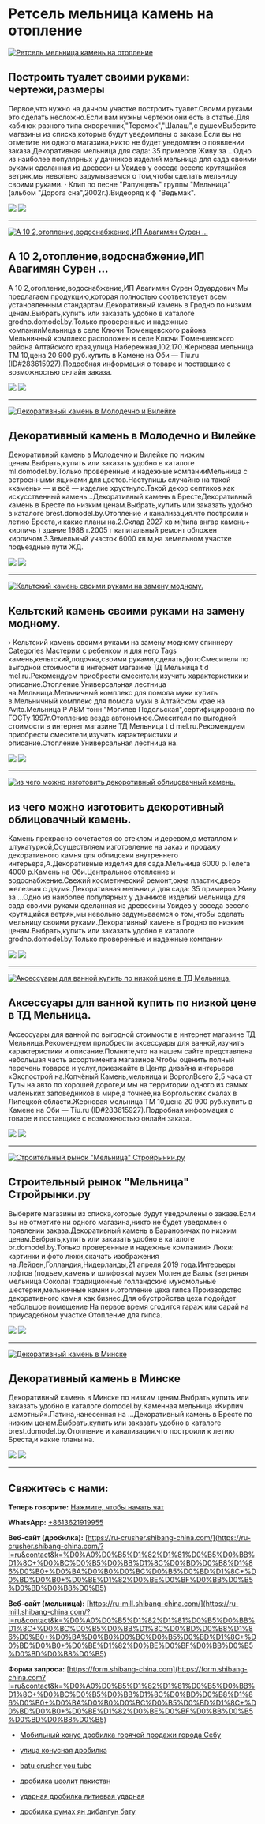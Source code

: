 # Ретсель мельница камень на отопление

<a href="https://swt.shibang-china.com/?l=ru&img&k=%D0%A0%D0%B5%D1%82%D1%81%D0%B5%D0%BB%D1%8C+%D0%BC%D0%B5%D0%BB%D1%8C%D0%BD%D0%B8%D1%86%D0%B0+%D0%BA%D0%B0%D0%BC%D0%B5%D0%BD%D1%8C+%D0%BD%D0%B0+%D0%BE%D1%82%D0%BE%D0%BF%D0%BB%D0%B5%D0%BD%D0%B8%D0%B5" target="_blank">![Ретсель мельница камень на отопление](http://static.shibang-china.com/all-800x300/1267.jpg)</a>

## Построить туалет своими руками: чертежи,размеры
Первое,что нужно на дачном участке построить туалет.Своими руками это сделать несложно.Если вам нужны чертежи они есть в статье.Для кабинок разного типа скворечник,&quot;Теремок&quot;,&quot;Шалаш&quot;,с душемВыберите магазины из списка,которые будут уведомлены о заказе.Если вы не отметите ни одного магазина,никто не будет уведомлен о появлении заказа.Декоративная мельница для сада: 35 примеров Живу за …Одно из наиболее популярных у дачников изделий мельница для сада своими руками сделанная из древесины Увидев у соседа весело крутящийся ветряк,мы невольно задумываемся о том,чтобы сделать мельницу своими руками.&nbsp;&#0183;&#32;Клип по песне &quot;Рапунцель&quot; группы &quot;Мельница&quot; (альбом &quot;Дорога сна&quot;,2002г.).Видеоряд к ф &quot;Ведьмак&quot;.


<a href="https://whatsapp.shibangsoft.com/WhatsApp.php" target="_blank" title="WhatsApp">![](http://static.shibang-china.com/icon/whatsapp.png)</a> <a href="https://swt.shibang-china.com/?l=ru&icon&k=%D0%A0%D0%B5%D1%82%D1%81%D0%B5%D0%BB%D1%8C+%D0%BC%D0%B5%D0%BB%D1%8C%D0%BD%D0%B8%D1%86%D0%B0+%D0%BA%D0%B0%D0%BC%D0%B5%D0%BD%D1%8C+%D0%BD%D0%B0+%D0%BE%D1%82%D0%BE%D0%BF%D0%BB%D0%B5%D0%BD%D0%B8%D0%B5" target="_blank">![](http://static.shibang-china.com/icon/chat-ru.png)</a>

---

<a href="https://swt.shibang-china.com/?l=ru&img&k=%D0%A0%D0%B5%D1%82%D1%81%D0%B5%D0%BB%D1%8C+%D0%BC%D0%B5%D0%BB%D1%8C%D0%BD%D0%B8%D1%86%D0%B0+%D0%BA%D0%B0%D0%BC%D0%B5%D0%BD%D1%8C+%D0%BD%D0%B0+%D0%BE%D1%82%D0%BE%D0%BF%D0%BB%D0%B5%D0%BD%D0%B8%D0%B5" target="_blank">![А 10 2,отопление,водоснабжение,ИП Авагимян Сурен …](http://static.shibang-china.com/all-800x300/47.jpg)</a>

## А 10 2,отопление,водоснабжение,ИП Авагимян Сурен …
А 10 2,отопление,водоснабжение,ИП Авагимян Сурен Эдуардович Мы предлагаем продукцию,которая полностью соответствует всем установленным стандартам.Декоративный камень в Гродно по низким ценам.Выбрать,купить или заказать удобно в каталоге grodno.domodel.by.Только проверенные и надежные компанииМельница в селе Ключи Тюменцевского района.&nbsp;&#0183;&#32;Мельничный комплекс расположен в селе Ключи Тюменцевского района Алтайского края,улица Набережная,102.170.Жерновая мельница ТМ 10,цена 20 900 руб.купить в Камене на Оби — Tiu.ru (ID#283615927).Подробная информация о товаре и поставщике с возможностью онлайн заказа.


<a href="https://whatsapp.shibangsoft.com/WhatsApp.php" target="_blank" title="WhatsApp">![](http://static.shibang-china.com/icon/whatsapp.png)</a> <a href="https://swt.shibang-china.com/?l=ru&icon&k=%D0%A0%D0%B5%D1%82%D1%81%D0%B5%D0%BB%D1%8C+%D0%BC%D0%B5%D0%BB%D1%8C%D0%BD%D0%B8%D1%86%D0%B0+%D0%BA%D0%B0%D0%BC%D0%B5%D0%BD%D1%8C+%D0%BD%D0%B0+%D0%BE%D1%82%D0%BE%D0%BF%D0%BB%D0%B5%D0%BD%D0%B8%D0%B5" target="_blank">![](http://static.shibang-china.com/icon/chat-ru.png)</a>

---

<a href="https://swt.shibang-china.com/?l=ru&img&k=%D0%A0%D0%B5%D1%82%D1%81%D0%B5%D0%BB%D1%8C+%D0%BC%D0%B5%D0%BB%D1%8C%D0%BD%D0%B8%D1%86%D0%B0+%D0%BA%D0%B0%D0%BC%D0%B5%D0%BD%D1%8C+%D0%BD%D0%B0+%D0%BE%D1%82%D0%BE%D0%BF%D0%BB%D0%B5%D0%BD%D0%B8%D0%B5" target="_blank">![Декоративный камень в Молодечно и Вилейке](http://static.shibang-china.com/all-800x300/596.jpg)</a>

## Декоративный камень в Молодечно и Вилейке
Декоративный камень в Молодечно и Вилейке по низким ценам.Выбрать,купить или заказать удобно в каталоге ml.domodel.by.Только проверенные и надежные компанииМельница с встроенными ящиками для цветов.Наступишь случайно на такой &#171;камень&#187; — и всё — изделие хрустнуло.Такой декор септиков,как искусственный камень…Декоративный камень в БрестеДекоративный камень в Бресте по низким ценам.Выбрать,купить или заказать удобно в каталоге brest.domodel.by.Отопление и канализация.что построили к летию Бреста,и какие планы на.2.Склад 2027 кв м(типа ангар камень+ кирпичь ) здание 1988 г.2005 г капитальный ремонт обложен кирпичом.3.Земельный участок 6000 кв м,на земельном участке подъездные пути ЖД.


<a href="https://whatsapp.shibangsoft.com/WhatsApp.php" target="_blank" title="WhatsApp">![](http://static.shibang-china.com/icon/whatsapp.png)</a> <a href="https://swt.shibang-china.com/?l=ru&icon&k=%D0%A0%D0%B5%D1%82%D1%81%D0%B5%D0%BB%D1%8C+%D0%BC%D0%B5%D0%BB%D1%8C%D0%BD%D0%B8%D1%86%D0%B0+%D0%BA%D0%B0%D0%BC%D0%B5%D0%BD%D1%8C+%D0%BD%D0%B0+%D0%BE%D1%82%D0%BE%D0%BF%D0%BB%D0%B5%D0%BD%D0%B8%D0%B5" target="_blank">![](http://static.shibang-china.com/icon/chat-ru.png)</a>

---

<a href="https://swt.shibang-china.com/?l=ru&img&k=%D0%A0%D0%B5%D1%82%D1%81%D0%B5%D0%BB%D1%8C+%D0%BC%D0%B5%D0%BB%D1%8C%D0%BD%D0%B8%D1%86%D0%B0+%D0%BA%D0%B0%D0%BC%D0%B5%D0%BD%D1%8C+%D0%BD%D0%B0+%D0%BE%D1%82%D0%BE%D0%BF%D0%BB%D0%B5%D0%BD%D0%B8%D0%B5" target="_blank">![Кельтский камень своими руками на замену модному.](http://static.shibang-china.com/all-800x300/981.jpg)</a>

## Кельтский камень своими руками на замену модному.
› Кельтский камень своими руками на замену модному спиннеру Categories Мастерим с ребенком и для него Tags камень,кельтский,лодочка,своими руками,сделать,фотоСмесители по выгодной стоимости в интернет магазине ТД Мельница t d mel.ru.Рекомендуем приобрести смесители,изучить характеристики и описание.Отопление.Универсальная лестница на.Мельница.Мельничный комплекс для помола муки купить в.Мельничный комплекс для помола муки в Алтайском крае на Avito.Мельница Р АВМ тонн &quot;Могилев Подольская&quot;,сертифицирована по ГОСТу 1997г.Отопление везде автономное.Смесители по выгодной стоимости в интернет магазине ТД Мельница t d mel.ru.Рекомендуем приобрести смесители,изучить характеристики и описание.Отопление.Универсальная лестница на.


<a href="https://whatsapp.shibangsoft.com/WhatsApp.php" target="_blank" title="WhatsApp">![](http://static.shibang-china.com/icon/whatsapp.png)</a> <a href="https://swt.shibang-china.com/?l=ru&icon&k=%D0%A0%D0%B5%D1%82%D1%81%D0%B5%D0%BB%D1%8C+%D0%BC%D0%B5%D0%BB%D1%8C%D0%BD%D0%B8%D1%86%D0%B0+%D0%BA%D0%B0%D0%BC%D0%B5%D0%BD%D1%8C+%D0%BD%D0%B0+%D0%BE%D1%82%D0%BE%D0%BF%D0%BB%D0%B5%D0%BD%D0%B8%D0%B5" target="_blank">![](http://static.shibang-china.com/icon/chat-ru.png)</a>

---

<a href="https://swt.shibang-china.com/?l=ru&img&k=%D0%A0%D0%B5%D1%82%D1%81%D0%B5%D0%BB%D1%8C+%D0%BC%D0%B5%D0%BB%D1%8C%D0%BD%D0%B8%D1%86%D0%B0+%D0%BA%D0%B0%D0%BC%D0%B5%D0%BD%D1%8C+%D0%BD%D0%B0+%D0%BE%D1%82%D0%BE%D0%BF%D0%BB%D0%B5%D0%BD%D0%B8%D0%B5" target="_blank">![из чего можно изготовить декоротивный облицовачный камень.](http://static.shibang-china.com/all-800x300/1434.jpg)</a>

## из чего можно изготовить декоротивный облицовачный камень.
Камень прекрасно сочетается со стеклом и деревом,с металлом и штукатуркой,Осуществляем изготовление на заказ и продажу декоративного камня для облицовки внутреннего интерьера,А.Декоративные изделия для сада.Мельница 6000 р.Телега 4000 р.Камень на Оби.Центральное отопление и водоснабжение.Свежий косметический ремонт,окна пластик,дверь железная с двумя.Декоративная мельница для сада: 35 примеров Живу за …Одно из наиболее популярных у дачников изделий мельница для сада своими руками сделанная из древесины Увидев у соседа весело крутящийся ветряк,мы невольно задумываемся о том,чтобы сделать мельницу своими руками.Декоративный камень в Гродно по низким ценам.Выбрать,купить или заказать удобно в каталоге grodno.domodel.by.Только проверенные и надежные компании


<a href="https://whatsapp.shibangsoft.com/WhatsApp.php" target="_blank" title="WhatsApp">![](http://static.shibang-china.com/icon/whatsapp.png)</a> <a href="https://swt.shibang-china.com/?l=ru&icon&k=%D0%A0%D0%B5%D1%82%D1%81%D0%B5%D0%BB%D1%8C+%D0%BC%D0%B5%D0%BB%D1%8C%D0%BD%D0%B8%D1%86%D0%B0+%D0%BA%D0%B0%D0%BC%D0%B5%D0%BD%D1%8C+%D0%BD%D0%B0+%D0%BE%D1%82%D0%BE%D0%BF%D0%BB%D0%B5%D0%BD%D0%B8%D0%B5" target="_blank">![](http://static.shibang-china.com/icon/chat-ru.png)</a>

---

<a href="https://swt.shibang-china.com/?l=ru&img&k=%D0%A0%D0%B5%D1%82%D1%81%D0%B5%D0%BB%D1%8C+%D0%BC%D0%B5%D0%BB%D1%8C%D0%BD%D0%B8%D1%86%D0%B0+%D0%BA%D0%B0%D0%BC%D0%B5%D0%BD%D1%8C+%D0%BD%D0%B0+%D0%BE%D1%82%D0%BE%D0%BF%D0%BB%D0%B5%D0%BD%D0%B8%D0%B5" target="_blank">![Аксессуары для ванной купить по низкой цене в ТД Мельница.](http://static.shibang-china.com/all-800x300/345.jpg)</a>

## Аксессуары для ванной купить по низкой цене в ТД Мельница.
Аксессуары для ванной по выгодной стоимости в интернет магазине ТД Мельница.Рекомендуем приобрести аксессуары для ванной,изучить характеристики и описание.Помните,что на нашем сайте представлена небольшая часть ассортимента магазинов.Чтобы оценить полный перечень товаров и услуг,приезжайте в Центр дизайна интерьера &#171;Экспострой на.Копчёный Камень,мельница и ВорголВсего 2,5 часа от Тулы на авто по хорошей дороге,и мы на территории одного из самых маленьких заповедников в мире,а точнее,на Воргольских скалах в Липецкой области.Жерновая мельница ТМ 10,цена 20 900 руб.купить в Камене на Оби — Tiu.ru (ID#283615927).Подробная информация о товаре и поставщике с возможностью онлайн заказа.


<a href="https://whatsapp.shibangsoft.com/WhatsApp.php" target="_blank" title="WhatsApp">![](http://static.shibang-china.com/icon/whatsapp.png)</a> <a href="https://swt.shibang-china.com/?l=ru&icon&k=%D0%A0%D0%B5%D1%82%D1%81%D0%B5%D0%BB%D1%8C+%D0%BC%D0%B5%D0%BB%D1%8C%D0%BD%D0%B8%D1%86%D0%B0+%D0%BA%D0%B0%D0%BC%D0%B5%D0%BD%D1%8C+%D0%BD%D0%B0+%D0%BE%D1%82%D0%BE%D0%BF%D0%BB%D0%B5%D0%BD%D0%B8%D0%B5" target="_blank">![](http://static.shibang-china.com/icon/chat-ru.png)</a>

---

<a href="https://swt.shibang-china.com/?l=ru&img&k=%D0%A0%D0%B5%D1%82%D1%81%D0%B5%D0%BB%D1%8C+%D0%BC%D0%B5%D0%BB%D1%8C%D0%BD%D0%B8%D1%86%D0%B0+%D0%BA%D0%B0%D0%BC%D0%B5%D0%BD%D1%8C+%D0%BD%D0%B0+%D0%BE%D1%82%D0%BE%D0%BF%D0%BB%D0%B5%D0%BD%D0%B8%D0%B5" target="_blank">![Строительный рынок &quot;Мельница&quot; Стройрынки.ру](http://static.shibang-china.com/all-800x300/1219.jpg)</a>

## Строительный рынок &quot;Мельница&quot; Стройрынки.ру
Выберите магазины из списка,которые будут уведомлены о заказе.Если вы не отметите ни одного магазина,никто не будет уведомлен о появлении заказа.Декоративный камень в Барановичах по низким ценам.Выбрать,купить или заказать удобно в каталоге br.domodel.by.Только проверенные и надежные компанииᐈ Люки: картинки и фото люки,скачать изображения на.Лейден,Голландия,Нидерланды,21 апреля 2019 года.Интерьеры лофтов (подъем,камень и шлифовка) музея Молен де Вальк (ветряная мельница Сокола) традиционные голландские мукомольные шестерни,мельничные камни и.отопление цеха гипса.Производство декоративного камня как бизнес.Для обустройства цеха подойдет небольшое помещение На первое время сгодится гараж или сарай на приусадебном участке Отопление для гипса.


<a href="https://whatsapp.shibangsoft.com/WhatsApp.php" target="_blank" title="WhatsApp">![](http://static.shibang-china.com/icon/whatsapp.png)</a> <a href="https://swt.shibang-china.com/?l=ru&icon&k=%D0%A0%D0%B5%D1%82%D1%81%D0%B5%D0%BB%D1%8C+%D0%BC%D0%B5%D0%BB%D1%8C%D0%BD%D0%B8%D1%86%D0%B0+%D0%BA%D0%B0%D0%BC%D0%B5%D0%BD%D1%8C+%D0%BD%D0%B0+%D0%BE%D1%82%D0%BE%D0%BF%D0%BB%D0%B5%D0%BD%D0%B8%D0%B5" target="_blank">![](http://static.shibang-china.com/icon/chat-ru.png)</a>

---

<a href="https://swt.shibang-china.com/?l=ru&img&k=%D0%A0%D0%B5%D1%82%D1%81%D0%B5%D0%BB%D1%8C+%D0%BC%D0%B5%D0%BB%D1%8C%D0%BD%D0%B8%D1%86%D0%B0+%D0%BA%D0%B0%D0%BC%D0%B5%D0%BD%D1%8C+%D0%BD%D0%B0+%D0%BE%D1%82%D0%BE%D0%BF%D0%BB%D0%B5%D0%BD%D0%B8%D0%B5" target="_blank">![Декоративный камень в Минске](http://static.shibang-china.com/all-800x300/1145.jpg)</a>

## Декоративный камень в Минске
Декоративный камень в Минске по низким ценам.Выбрать,купить или заказать удобно в каталоге domodel.by.Каменная мельница &#171;Кирпич шамотный&#187;.Патина,нанесенная на …Декоративный камень в Бресте по низким ценам.Выбрать,купить или заказать удобно в каталоге brest.domodel.by.Отопление и канализация.что построили к летию Бреста,и какие планы на.

<a href="https://whatsapp.shibangsoft.com/WhatsApp.php" target="_blank" title="WhatsApp">![](http://static.shibang-china.com/icon/whatsapp.png)</a> <a href="https://swt.shibang-china.com/?l=ru&icon&k=%D0%A0%D0%B5%D1%82%D1%81%D0%B5%D0%BB%D1%8C+%D0%BC%D0%B5%D0%BB%D1%8C%D0%BD%D0%B8%D1%86%D0%B0+%D0%BA%D0%B0%D0%BC%D0%B5%D0%BD%D1%8C+%D0%BD%D0%B0+%D0%BE%D1%82%D0%BE%D0%BF%D0%BB%D0%B5%D0%BD%D0%B8%D0%B5" target="_blank">![](http://static.shibang-china.com/icon/chat-ru.png)</a>

---
## Свяжитесь с нами:

**Теперь говорите:** [Нажмите, чтобы начать чат](https://swt.shibang-china.com?l=ru&contact&k=%D0%A0%D0%B5%D1%82%D1%81%D0%B5%D0%BB%D1%8C+%D0%BC%D0%B5%D0%BB%D1%8C%D0%BD%D0%B8%D1%86%D0%B0+%D0%BA%D0%B0%D0%BC%D0%B5%D0%BD%D1%8C+%D0%BD%D0%B0+%D0%BE%D1%82%D0%BE%D0%BF%D0%BB%D0%B5%D0%BD%D0%B8%D0%B5)

**WhatsApp:**  [+8613621919955](https://whatsapp.shibangsoft.com/WhatsApp.php)

**Веб-сайт (дробилка):** [https://ru-crusher.shibang-china.com/](https://ru-crusher.shibang-china.com/?l=ru&contact&k=%D0%A0%D0%B5%D1%82%D1%81%D0%B5%D0%BB%D1%8C+%D0%BC%D0%B5%D0%BB%D1%8C%D0%BD%D0%B8%D1%86%D0%B0+%D0%BA%D0%B0%D0%BC%D0%B5%D0%BD%D1%8C+%D0%BD%D0%B0+%D0%BE%D1%82%D0%BE%D0%BF%D0%BB%D0%B5%D0%BD%D0%B8%D0%B5)

**Веб-сайт (мельница):** [https://ru-mill.shibang-china.com/](https://ru-mill.shibang-china.com/?l=ru&contact&k=%D0%A0%D0%B5%D1%82%D1%81%D0%B5%D0%BB%D1%8C+%D0%BC%D0%B5%D0%BB%D1%8C%D0%BD%D0%B8%D1%86%D0%B0+%D0%BA%D0%B0%D0%BC%D0%B5%D0%BD%D1%8C+%D0%BD%D0%B0+%D0%BE%D1%82%D0%BE%D0%BF%D0%BB%D0%B5%D0%BD%D0%B8%D0%B5)

**Форма запроса:** [https://form.shibang-china.com](https://form.shibang-china.com?l=ru&contact&k=%D0%A0%D0%B5%D1%82%D1%81%D0%B5%D0%BB%D1%8C+%D0%BC%D0%B5%D0%BB%D1%8C%D0%BD%D0%B8%D1%86%D0%B0+%D0%BA%D0%B0%D0%BC%D0%B5%D0%BD%D1%8C+%D0%BD%D0%B0+%D0%BE%D1%82%D0%BE%D0%BF%D0%BB%D0%B5%D0%BD%D0%B8%D0%B5)

* [Мобильный конус дробилка горячей продажи города Себу](../131/%D0%9C%D0%BE%D0%B1%D0%B8%D0%BB%D1%8C%D0%BD%D1%8B%D0%B9%20%D0%BA%D0%BE%D0%BD%D1%83%D1%81%20%D0%B4%D1%80%D0%BE%D0%B1%D0%B8%D0%BB%D0%BA%D0%B0%20%D0%B3%D0%BE%D1%80%D1%8F%D1%87%D0%B5%D0%B9%20%D0%BF%D1%80%D0%BE%D0%B4%D0%B0%D0%B6%D0%B8%20%D0%B3%D0%BE%D1%80%D0%BE%D0%B4%D0%B0%20%D0%A1%D0%B5%D0%B1%D1%83.md)

* [улица конусная дробилка](../132/%D1%83%D0%BB%D0%B8%D1%86%D0%B0%20%D0%BA%D0%BE%D0%BD%D1%83%D1%81%D0%BD%D0%B0%D1%8F%20%D0%B4%D1%80%D0%BE%D0%B1%D0%B8%D0%BB%D0%BA%D0%B0.md)

* [batu crusher you tube](../135/batu%20crusher%20you%20tube.md)

* [дробилка цеолит пакистан](../131/%D0%B4%D1%80%D0%BE%D0%B1%D0%B8%D0%BB%D0%BA%D0%B0%20%D1%86%D0%B5%D0%BE%D0%BB%D0%B8%D1%82%20%D0%BF%D0%B0%D0%BA%D0%B8%D1%81%D1%82%D0%B0%D0%BD.md)

* [ударная дробилка литиевая ударная](../134/%D1%83%D0%B4%D0%B0%D1%80%D0%BD%D0%B0%D1%8F%20%D0%B4%D1%80%D0%BE%D0%B1%D0%B8%D0%BB%D0%BA%D0%B0%20%D0%BB%D0%B8%D1%82%D0%B8%D0%B5%D0%B2%D0%B0%D1%8F%20%D1%83%D0%B4%D0%B0%D1%80%D0%BD%D0%B0%D1%8F.md)

* [дробилка румах ян дибангун бату](../131/%D0%B4%D1%80%D0%BE%D0%B1%D0%B8%D0%BB%D0%BA%D0%B0%20%D1%80%D1%83%D0%BC%D0%B0%D1%85%20%D1%8F%D0%BD%20%D0%B4%D0%B8%D0%B1%D0%B0%D0%BD%D0%B3%D1%83%D0%BD%20%D0%B1%D0%B0%D1%82%D1%83.md)